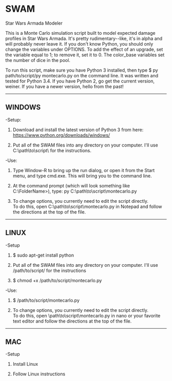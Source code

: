 # SWAM
Star Wars Armada Modeler

This is a Monte Carlo simulation script built to model expected damage 
profiles in Star Wars Armada.  It's pretty rudimentary--like, it's in 
alpha and will probably never leave it.  If you don't know Python, you 
should only change the variables under OPTIONS.  To add the effect of 
an upgrade, set the variable equal to 1; to remove it, set it to 0. The 
color_base variables set the number of dice in the pool.

To run this script, make sure you have Python 3 installed, then type 
$ py path/to/script/py montecarlo.py on the command line.  It was written 
and tested for Python 3.4.  If you have Python 2, go get the current 
version, weiner.  If you have a newer version, hello from the past!

---------------------
WINDOWS
---------------------
-Setup:

1. Download and install the latest version of Python 3 from here:
https://www.python.org/downloads/windows/

2. Put all of the SWAM files into any directory on your computer.  I'll 
use C:\path\to\script\ for the instructions.

-Use:

1. Type Window-R to bring up the run dialog, or open it from the Start 
menu, and type cmd.exe.  This will bring you to the command line.

2. At the command prompt (which will look something like 
C:\FolderName>), type:
py C:\path\to\script\montecarlo.py

3. To change options, you currently need to edit the script directly.  
To do this, open C:\path\to\script\montecarlo.py in Notepad and follow 
the directions at the top of the file.

---------------------
LINUX
---------------------
-Setup

1. $ sudo apt-get install python

2. Put all of the SWAM files into any directory on your computer.  I'll 
use /path/to/script/ for the instructions

3. $ chmod +x /path/to/script/montecarlo.py

-Use:

1. $ /path/to/script/montecarlo.py 

2. To change options, you currently need to edit the script directly.  
To do this, open \path\to\script\montecarlo.py in nano or your favorite 
text editor and follow the directions at the top of the file.

---------------------
MAC
---------------------
-Setup

1. Install Linux

2. Follow Linux instructions
